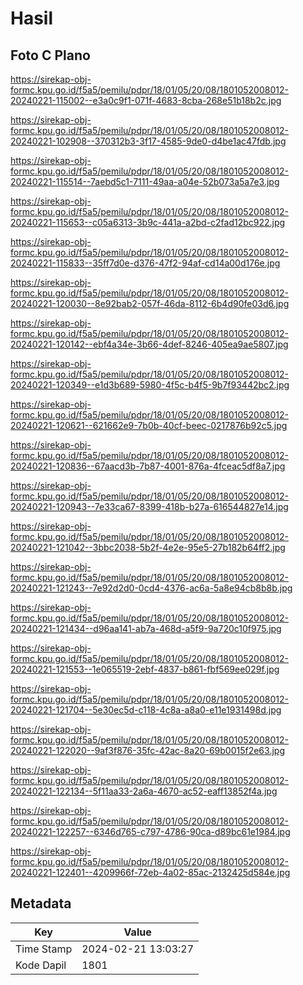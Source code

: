 # Hasil

## Foto C Plano

https://sirekap-obj-formc.kpu.go.id/f5a5/pemilu/pdpr/18/01/05/20/08/1801052008012-20240221-115002--e3a0c9f1-071f-4683-8cba-268e51b18b2c.jpg

https://sirekap-obj-formc.kpu.go.id/f5a5/pemilu/pdpr/18/01/05/20/08/1801052008012-20240221-102908--370312b3-3f17-4585-9de0-d4be1ac47fdb.jpg

https://sirekap-obj-formc.kpu.go.id/f5a5/pemilu/pdpr/18/01/05/20/08/1801052008012-20240221-115514--7aebd5c1-7111-49aa-a04e-52b073a5a7e3.jpg

https://sirekap-obj-formc.kpu.go.id/f5a5/pemilu/pdpr/18/01/05/20/08/1801052008012-20240221-115653--c05a6313-3b9c-441a-a2bd-c2fad12bc922.jpg

https://sirekap-obj-formc.kpu.go.id/f5a5/pemilu/pdpr/18/01/05/20/08/1801052008012-20240221-115833--35ff7d0e-d376-47f2-94af-cd14a00d176e.jpg

https://sirekap-obj-formc.kpu.go.id/f5a5/pemilu/pdpr/18/01/05/20/08/1801052008012-20240221-120030--8e92bab2-057f-46da-8112-6b4d90fe03d6.jpg

https://sirekap-obj-formc.kpu.go.id/f5a5/pemilu/pdpr/18/01/05/20/08/1801052008012-20240221-120142--ebf4a34e-3b66-4def-8246-405ea9ae5807.jpg

https://sirekap-obj-formc.kpu.go.id/f5a5/pemilu/pdpr/18/01/05/20/08/1801052008012-20240221-120349--e1d3b689-5980-4f5c-b4f5-9b7f93442bc2.jpg

https://sirekap-obj-formc.kpu.go.id/f5a5/pemilu/pdpr/18/01/05/20/08/1801052008012-20240221-120621--621662e9-7b0b-40cf-beec-0217876b92c5.jpg

https://sirekap-obj-formc.kpu.go.id/f5a5/pemilu/pdpr/18/01/05/20/08/1801052008012-20240221-120836--67aacd3b-7b87-4001-876a-4fceac5df8a7.jpg

https://sirekap-obj-formc.kpu.go.id/f5a5/pemilu/pdpr/18/01/05/20/08/1801052008012-20240221-120943--7e33ca67-8399-418b-b27a-616544827e14.jpg

https://sirekap-obj-formc.kpu.go.id/f5a5/pemilu/pdpr/18/01/05/20/08/1801052008012-20240221-121042--3bbc2038-5b2f-4e2e-95e5-27b182b64ff2.jpg

https://sirekap-obj-formc.kpu.go.id/f5a5/pemilu/pdpr/18/01/05/20/08/1801052008012-20240221-121243--7e92d2d0-0cd4-4376-ac6a-5a8e94cb8b8b.jpg

https://sirekap-obj-formc.kpu.go.id/f5a5/pemilu/pdpr/18/01/05/20/08/1801052008012-20240221-121434--d96aa141-ab7a-468d-a5f9-9a720c10f975.jpg

https://sirekap-obj-formc.kpu.go.id/f5a5/pemilu/pdpr/18/01/05/20/08/1801052008012-20240221-121553--1e065519-2ebf-4837-b861-fbf569ee029f.jpg

https://sirekap-obj-formc.kpu.go.id/f5a5/pemilu/pdpr/18/01/05/20/08/1801052008012-20240221-121704--5e30ec5d-c118-4c8a-a8a0-e11e1931498d.jpg

https://sirekap-obj-formc.kpu.go.id/f5a5/pemilu/pdpr/18/01/05/20/08/1801052008012-20240221-122020--9af3f876-35fc-42ac-8a20-69b0015f2e63.jpg

https://sirekap-obj-formc.kpu.go.id/f5a5/pemilu/pdpr/18/01/05/20/08/1801052008012-20240221-122134--5f11aa33-2a6a-4670-ac52-eaff13852f4a.jpg

https://sirekap-obj-formc.kpu.go.id/f5a5/pemilu/pdpr/18/01/05/20/08/1801052008012-20240221-122257--6346d765-c797-4786-90ca-d89bc61e1984.jpg

https://sirekap-obj-formc.kpu.go.id/f5a5/pemilu/pdpr/18/01/05/20/08/1801052008012-20240221-122401--4209966f-72eb-4a02-85ac-2132425d584e.jpg


## Metadata

| Key        | Value               |
| ---------- | ------------------- |
| Time Stamp | 2024-02-21 13:03:27 |
| Kode Dapil | 1801                |



